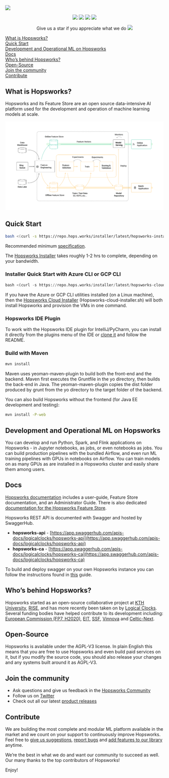 <a href=""><img src="https://content.logicalclocks.com/hubfs/37C9E408-B200-4166-A2C0-0C85E6FFAEB4_4_5005_c.jpeg" align="center"></a>

<p align="center">
    <a href="https://hopsworks.ai" alt="hopsworks.ai">
        <img src="https://img.shields.io/badge/hopsworks-ai-brightgreen" /></a>
    <a href="https://docs.hopsworks.ai" alt="docs.hopsworks.ai">
        <img src="https://img.shields.io/badge/hopsworks-docs-orange" /></a>
    <a href="https://community.hopsworks.ai" alt="community.hopsworks.ai">
        <img src="https://img.shields.io/badge/hopsworks-community-blueviolet" /></a>
    <a href="https://twitter.com/hopsworks" alt="Hopsworks Twitter">
        <img src="https://img.shields.io/badge/hopsworks-twitter-blue" /></a>
</p>

<p align="center">
  Give us a star if you appreciate what we do <img src="https://content.logicalclocks.com/hubfs/1f49a.png">
</p>

[ What is Hopsworks? ](#what)  
[ Quick Start ](#quick)  
[ Development and Operational ML on Hopsworks ](#mlops)  
[ Docs ](#docs)  
[ Who’s behind Hopsworks? ](#who)  
[ Open-Source](#open)  
[ Join the community ](#join)  
[ Contribute ](#contribute)  


<a name="what"></a>
## What is Hopsworks?

Hopsworks and its Feature Store are an open source data-intensive AI platform used for the development and operation of machine learning models at scale.

<img src="docs/architecture.svg">

<a name="quick"></a>
## Quick Start


```bash
bash <(curl -s https://repo.hops.works/installer/latest/hopsworks-installer.sh)
```
Recommended minimum [specification](https://hopsworks.readthedocs.io/en/stable/getting_started/installation_guide/platforms/hopsworks-installer.html#requirements). 

The [Hopsworks Installer](https://hopsworks.readthedocs.io/en/stable/getting_started/installation_guide/platforms/hopsworks-installer.html) takes roughly 1-2 hrs to complete, depending on your bandwidth. 


### Installer Quick Start with Azure CLI or GCP CLI

```python
bash <(curl -s https://repo.hops.works/installer/latest/hopsworks-cloud-installer.sh)
```
If you have the Azure or GCP CLI utilities installed (on a Linux machine), then the [Hopsworks Cloud Installer](https://hopsworks.readthedocs.io/en/stable/getting_started/installation_guide/platforms/hopsworks-cloud-installer.html) (Hopsworks-cloud-installer.sh) will both install Hopsworks and provision the VMs in one command. 

### Hopsworks IDE Plugin

To work with the Hopsworks IDE plugin for IntelliJ/PyCharm, you can install it directly from the plugins menu of the IDE or [clone it](https://github.com/logicalclocks/hopsworks-ide-plugins) and follow the README.

### Build with Maven
```sh
mvn install
```
Maven uses yeoman-maven-plugin to build both the front-end and the backend.
Maven first executes the Gruntfile in the yo directory, then builds the back-end in Java.
The yeoman-maven-plugin copies the dist folder produced by grunt from the yo directory to the target folder of the backend.

You can also build Hopsworks without the frontend (for Java EE development and testing):
```sh
mvn install -P-web
```

<a name="mlops"></a>
## Development and Operational ML on Hopsworks
You can develop and run Python, Spark, and Flink applications on Hopsworks - in Jupyter notebooks, as jobs, or even notebooks as jobs. You can build production pipelines with the bundled Airflow, and even run ML training pipelines with GPUs in notebooks on Airflow. You can train models on as many GPUs as are installed in a Hopsworks cluster and easily share them among users.

<a name="docs"></a>
## Docs
[Hopsworks documentation](https://hopsworks.readthedocs.io/en/latest/overview/overview.html#) includes a user-guide, Feature Store documentation, and an Administrator Guide. There is also dedicated [documentation for the Hopsworks Feature Store](https://docs.hopsworks.ai/latest/).

Hopsworks REST API is documented with Swagger and hosted by SwaggerHub.
- **hopsworks-api** - [https://app.swaggerhub.com/apis-docs/logicalclocks/hopsworks-api](https://app.swaggerhub.com/apis-docs/logicalclocks/hopsworks-api)
- **hopsworks-ca** - [https://app.swaggerhub.com/apis-docs/logicalclocks/hopsworks-ca](https://app.swaggerhub.com/apis-docs/logicalclocks/hopsworks-ca)

To build and deploy swagger on your own Hopsworks instance you can follow the instructions found in 
[this](https://hopsworks.readthedocs.io/en/latest/developer_guide/guide/microservices.html#swagger-ui) guide.


<a name="who"></a>
## Who’s behind Hopsworks?
Hopsworks started as an open-source collaborative project at [KTH University](https://www.kth.se/en), [RISE](https://www.ri.se/en), and has more recently been taken on by [Logical Clocks](https://www.logicalclocks.com/). Several funding bodies have helped contribute to its development including: [European Commission (FP7, H2020)](https://ec.europa.eu/), [EIT](https://eit.europa.eu/), [SSF](https://strategiska.se/), [Vinnova](https://www.vinnova.se/) and [Celtic-Next](https://www.celticnext.eu/).


<a name="open"></a>
## Open-Source
Hopsworks is available under the AGPL-V3 license. In plain English this means that you are free to use Hopsworks and even build paid services on it, but if you modify the source code, you should also release your changes and any systems built around it as AGPL-V3.


<a name="join"></a>
## Join the community
-  Ask questions and give us feedback in the [Hopsworks Community](https://community.hopsworks.ai/)
- Follow us on [Twitter](https://twitter.com/hopsworks)
- Check out all our latest [product releases](https://github.com/logicalclocks/hopsworks/releases)


<a name="contribute"></a>
## Contribute
We are building the most complete and modular ML platform available in the market and we count on your support to continuously improve Hopsworks. Feel free to [give us suggestions](https://github.com/logicalclocks/feature-store-api), [report bugs](https://github.com/logicalclocks/feature-store-api/issues) and [add features to our library](https://github.com/logicalclocks/feature-store-api) anytime.  

We’re the best in what we do and want our community to succeed as well.  
Our many thanks to the top contributors of Hopsworks!


Enjoy!
